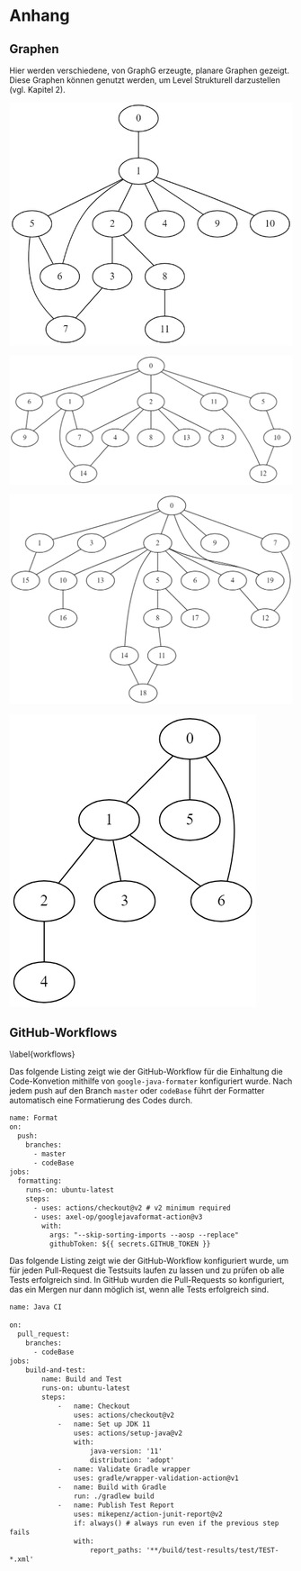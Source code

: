 # Anhang

## Graphen

Hier werden verschiedene, von GraphG erzeugte, planare Graphen gezeigt. Diese Graphen können genutzt werden, um Level Strukturell darzustellen (vgl. Kapitel 2). 

![Von GraphG erzeugter Graph mit 12 Knoten und 2 extra Kanten. \label{graphex1}](figs/chapter4/graphgsol/example1.png)

![Von GraphG erzeugter Graph mit 15 Knoten und 4 extra Kanten. \label{graphex2}](figs/chapter4/graphgsol/example2.png)

![Von GraphG erzeugter Graph mit 20 Knoten und 4 extra Kanten. \label{graphex3}](figs/chapter4/graphgsol/example3.png)

![Von GraphG erzeugter Graph mit 7 Knoten und 1 extra Kanten. \label{graphex4}](figs/chapter4/graphgsol/example4.png)

## GitHub-Workflows 

\label{workflows}

Das folgende Listing zeigt wie der GitHub-Workflow für die Einhaltung die Code-Konvetion mithilfe von `google-java-formater` konfiguriert wurde. Nach jedem push auf den Branch `master` oder `codeBase` führt der Formatter automatisch eine Formatierung des Codes durch. 

```
name: Format
on:
  push:
    branches:
      - master
      - codeBase
jobs:
  formatting:
    runs-on: ubuntu-latest
    steps:
      - uses: actions/checkout@v2 # v2 minimum required
      - uses: axel-op/googlejavaformat-action@v3
        with:
          args: "--skip-sorting-imports --aosp --replace"
          githubToken: ${{ secrets.GITHUB_TOKEN }}
```
Das folgende Listing zeigt wie der GitHub-Workflow konfiguriert wurde, um für jeden Pull-Request die Testsuits laufen zu lassen und zu prüfen ob alle Tests erfolgreich sind. In GitHub wurden die Pull-Requests so konfiguriert, das ein Mergen nur dann möglich ist, wenn alle Tests erfolgreich sind. 

```
name: Java CI

on: 
  pull_request:
    branches:
      - codeBase
jobs:
    build-and-test:
        name: Build and Test
        runs-on: ubuntu-latest
        steps:
            -   name: Checkout
                uses: actions/checkout@v2
            -   name: Set up JDK 11
                uses: actions/setup-java@v2
                with:
                    java-version: '11'
                    distribution: 'adopt'
            -   name: Validate Gradle wrapper
                uses: gradle/wrapper-validation-action@v1
            -   name: Build with Gradle
                run: ./gradlew build                
            -   name: Publish Test Report
                uses: mikepenz/action-junit-report@v2
                if: always() # always run even if the previous step fails
                with:
                    report_paths: '**/build/test-results/test/TEST-*.xml'
```


